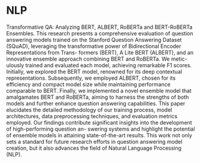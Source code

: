 # NLP
Transformative QA: Analyzing BERT, ALBERT, RoBERTa and BERT-RoBERTa Ensembles.
This research presents a comprehensive evaluation of question answering models trained on the Stanford Question Answering Dataset (SQuAD), leveraging the transformative
power of Bidirectional Encoder Representations from Trans-
formers (BERT), A Lite BERT (ALBERT), and an innovative
ensemble approach combining BERT and RoBERTa. We metic-
ulously trained and evaluated each model, achieving remarkable
F1 scores. Initially, we explored the BERT model, renowned for
its deep contextual representations. Subsequently, we employed
ALBERT, chosen for its efficiency and compact model size
while maintaining performance comparable to BERT. Finally,
we implemented a novel ensemble model that amalgamates
BERT and RoBERTa, aiming to harness the strengths of both
models and further enhance question answering capabilities.
This paper elucidates the detailed methodology of our training
process, model architectures, data preprocessing techniques, and
evaluation metrics employed. Our findings contribute significant
insights into the development of high-performing question an-
swering systems and highlight the potential of ensemble models
in attaining state-of-the-art results. This work not only sets a
standard for future research efforts in question answering model
creation, but it also advances the field of Natural Language
Processing (NLP).
